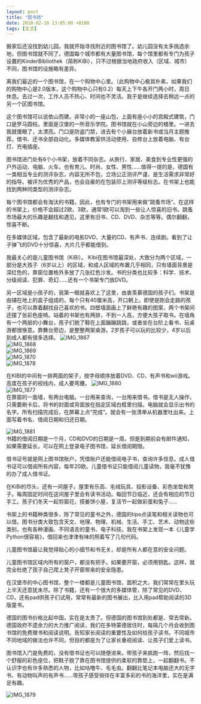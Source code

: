 ```yaml
---
layout: post
title: "图书馆"
date: 2018-02-10 13:05:00 +0100
tags: [生活]
---
```

搬家后还没找到幼儿园，我就开始寻找附近的图书馆了。幼儿园没有太多挑选余地，但图书馆就不同了。德国每个城市都有大量图书馆，每个馆里都有专门为孩子设置的KinderBibliothek（简称KiBi），只不过根据当地政府收入（区域、城市）不同，图书馆的设施略有差异。

离我们最近的一个图书馆，在一个购物中心里。（此购物中心极其朴素，如果我们的购物中心是2.0版本，这个购物中心只有0.2）每天上下午各开门两小时，周日休息。去过一次，工作人员不热心、时间也不灵活。我于是继续选择去稍远一点的另一个区图书馆。

这个图书馆可以说依山而建。非常小的一座山包，上面有座小小的宫殿式建筑，门口是罗马圆柱。里面是汉堡的一所音乐学院。图书馆就在小山旁边的楼里。一进去我就傻眼了，太漂亮。门口是防盗门禁，进去有个小展台放着新书或当月主题推荐。借书、还书全部自动化。多媒体教室供活动使用、自修台上放着电脑、有台灯、充电插座。

图书馆进门处有6个小书架，放着不同杂志。从旅行、家居、美食到专业性更强的户外运动、电脑、火车。也有育儿、时尚、女性、男性……值得一提的是，德国有一类相当专业的测评杂志，内容无所不包，立场公正测评严谨，是生活需求非常好的指导。被评为优秀的产品，也会自豪的在包装印上测评等级标志。在书架上也能找到两种同类型的测评杂志。

每个图书馆都会有淘汰的书籍，因此，也有专门的书架用来做“跳蚤市场”。在这样的书架上，价格不会超过2欧、3欧，通常1欧可以淘到一些让人惊喜的旧书。跳蚤市场最大的乐趣是翻找和遇见。这里有旧书、CD、DVD、杂志等等。偶尔翻翻，惊喜不断。


在多媒体区域，包含了最新的电影DVD、大量的CD、有声书、连续剧。看到了让子弹飞的DVD十分惊喜，大片几乎都能借到。

我最关心的是儿童图书馆（KiBi）。 Kibi在图书馆最深处，大致分为两个区域，一部分是大孩子（6岁以上）的区域，和成人区域的布置几乎相同，只有墙面背景是深红色的，靠窗位置格外多放了几张红色沙发。书的分类也比较多：科学、技术、分级阅读、犯罪、奇幻……还有一个书架专门放DVD。

另一区域是小孩子的，我第一眼就喜欢上了这里，由衷羡慕德国的孩子们。书架是由铺在地上的盒子组成的，每个只有40厘米高，开口朝上。即使是刚会走路的孩子，也可以靠着翻找自己喜欢的书。四壁墙面画上了鲜艳有趣的图案，两个书架间还摆了张彩色座椅。站着的书架也有两排，不到一人高，方便大孩子取书。在墙角有一个两层的小舞台，孩子们脱了鞋在上面蹦蹦跳跳，或者坐在台阶上看书、玩桌游都很惬意。靠舞台旁边，是整整两架桌游。2岁孩子可以玩的比较少，4岁以后到成人都有很多选择。
![IMG_1867](yulianxia.github.io/assets/img/IMG_1867.JPG)  
![IMG_1868](yulianxia.github.io/assets/img/IMG_1868.JPG)   
![IMG_1869](yulianxia.github.io/assets/img/IMG_1869.JPG)   
![IMG_1870](yulianxia.github.io/assets/img/IMG_1870.JPG)  
![IMG_1878](yulianxia.github.io/assets/img/IMG_1878.JPG)   



在KIBI的中间有一排两面的架子，按字母顺序放着DVD、CD、有声书和wii游戏。高度在孩子的视线内，成人要弯腰。
![IMG_1880](yulianxia.github.io/assets/img/IMG_1880.JPG)   
![IMG_1877](yulianxia.github.io/assets/img/IMG_1877.JPG)   
在靠窗的一面墙，有两台电脑。一台用来查询，一台用来借书。借书是无人操作，只需要刷卡后，将书的封面或背面放在指定区域白框里扫描，电脑就会显示出书的名字。所有扫描完成后，在屏幕上点“完成”。就会有一张清单从机器里吐出来。上面写着书名、借阅日期和归还日期。

![IMG_1881](yulianxia.github.io/assets/img/IMG_1881.JPG)   
书籍的借阅日期是一个月，CD和DVD的日期是一周。但是到期前会有邮件通知，如果需要延长，可以在网上登录电子图书馆，延长借阅期限。

借书证号就是网上图书馆账户。凭借账户还能借阅电子书，查询许多信息。成人借书证可以借阅所有内容，每年20欧。儿童借书证只能借阅儿童读物，我毫不犹豫的办了成人借书证。

在KiBi的尽头，还有一间屋子。屋里有乐高、毛绒玩具、投影设备、彩色坐垫和凳子。每周固定时间在这间屋子里会有读书活动。每回节日临近，还会有相应的节日手工。孩子们冬天一起剪窗花，搭姜饼小屋，复活节一起做彩蛋和兔子……

书架上的书籍种类很多，除了常见的童书之外，德国的tipo点读笔和相关读物也可以借。图书分类大致包含天文、地理、物理、机械、生活、手工、艺术、动物这些类别，也有各种漫画、不同语言的童书、电子科技。我在书架上发现一本《儿童学Python很容易》，借回来也津津有味的照着写了几句代码。

儿童图书馆最让我觉得贴心的小细节和书无关，却是所有人都在意的安全问题。

儿童图书馆区域内所有的窗户，都没有把手。如果要开窗，必须用钥匙。这样，就完全杜绝了孩子自己爬上凳子开窗带来的安全隐患。

在汉堡市的中心图书馆，整个一楼都是儿童图书馆，面积之大，我们常常在里头玩上半天还意犹未尽。除了书籍，还有一个很大的多媒体管，除了常见的DVD、CD，还有pad供孩子们试用，常常有最新的图书展出，比入用pad帮助阅读的3D版童书。

德国的图书价格比起中国，实在是太贵了。但德国的图书馆到处都是、常去常新。
德国政府不遗余力的大力推广阅读，我们在多特蒙德居住时，每隔几个月会收到图书馆的免费赠书和阅读说明。告知家长阅读的重要性及如何给孩子读书。不同城市不同地域的做法也许不同，但目的都是为了让家长重视阅读、让孩子们爱上读书。

图书馆入门是免费的，没有借书证也可以随便进来。带孩子来疯跑一阵，然后找一个舒服的彩色座位，把鞋子脱了靠在图书馆提供的柔软的靠垫上，一起翻翻书。不认识字也有许多熟悉的人物，比如咕噜牛、毛毛虫。翻翻比笔记本电脑还大的无字书、有动物叫声的有声书……带孩子感受徜徉在丰富多彩的书的海洋里，实在是满足有趣。

![IMG_1879](yulianxia.github.io/assets/img/IMG_1879.JPG)


